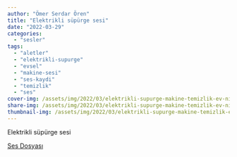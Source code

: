 ```yaml
---
author: "Ömer Serdar Ören"
title: "Elektrikli süpürge sesi"
date: "2022-03-29"
categories: 
  - "sesler"
tags: 
  - "aletler"
  - "elektrikli-supurge"
  - "evsel"
  - "makine-sesi"
  - "ses-kaydi"
  - "temizlik"
  - "ses"
cover-img: /assets/img/2022/03/elektrikli-supurge-makine-temizlik-ev-nisan-2022.jpeg
share-img: /assets/img/2022/03/elektrikli-supurge-makine-temizlik-ev-nisan-2022.jpeg
thumbnail-img: /assets/img/2022/03/elektrikli-supurge-makine-temizlik-ev-nisan-2022.jpeg
---
```


Elektrikli süpürge sesi

[Ses Dosyası](/assets/sound/2022/03/elektrik-supurgesi-ev-temizligi-makine-hava-sesi.mp3)